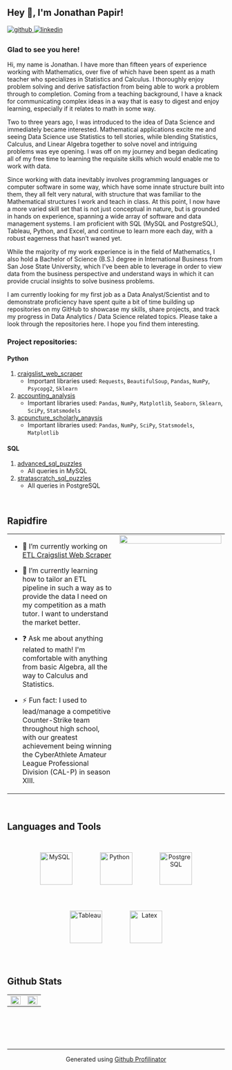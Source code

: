 ## Hey 👋, I'm Jonathan Papir!  
  

<a href="https://github.com/papir805" target="_blank">
<img src=https://img.shields.io/badge/github-%2324292e.svg?&style=for-the-badge&logo=github&logoColor=white alt=github style="margin-bottom: 5px;" />
</a>
<a href="https://www.linkedin.com/in/jonathan-papir/" target="_blank">
<img src=https://img.shields.io/badge/linkedin-%231E77B5.svg?&style=for-the-badge&logo=linkedin&logoColor=white alt=linkedin style="margin-bottom: 5px;" />
</a>  
  



### Glad to see you here!  
Hi, my name is Jonathan.  I have more than fifteen years of experience working with Mathematics, over five of which have been spent as a math teacher who specializes in Statistics and Calculus.  I thoroughly enjoy problem solving and derive satisfaction from being able to work a problem through to completion.  Coming from a teaching background, I have a knack for communicating complex ideas in a way that is easy to digest and enjoy learning, especially if it relates to math in some way.

Two to three years ago, I was introduced to the idea of Data Science and immediately became interested.  Mathematical applications excite me and seeing Data Science use Statistics to tell stories, while blending Statistics, Calculus, and Linear Algebra together to solve novel and intriguing problems was eye opening.  I was off on my journey and began dedicating all of my free time to learning the requisite skills which would enable me to work with data.  

Since working with data inevitably involves programming languages or computer software in some way, which have some innate structure built into them, they all felt very natural, with structure that was familiar to the Mathematical structures I work and teach in class.  At this point, I now have a more varied skill set that is not just conceptual in nature, but is grounded in hands on experience, spanning a wide array of software and data management systems.  I am proficient with SQL (MySQL and PostgreSQL), Tableau, Python, and Excel, and continue to learn more each day, with a robust eagerness that hasn’t waned yet. 

While the majority of my work experience is in the field of Mathematics, I also hold a Bachelor of Science (B.S.) degree in International Business from San Jose State University, which I’ve been able to leverage in order to view data from the business perspective and understand ways in which it can provide crucial insights to solve business problems.

I am currently looking for my first job as a Data Analyst/Scientist and to demonstrate proficiency have spent quite a bit of time building up repositories on my GitHub to showcase my skills, share projects, and track my progress in Data Analytics / Data Science related topics.  Please take a look through the repositories here.  I hope you find them interesting.

### Project repositories:

#### Python
1. [craigslist_web_scraper](https://github.com/papir805/craigslist_web_scraper)
    * Important libraries used: `Requests`, `BeautifulSoup`, `Pandas`, `NumPy`, `Psycopg2`, `Sklearn`
2. [accounting_analysis](https://github.com/papir805/accounting_analysis)
    * Important libraries used: `Pandas`, `NumPy`, `Matplotlib`, `Seaborn`, `Sklearn`, `SciPy`, `Statsmodels`
3. [acpuncture_scholarly_anaysis](https://github.com/papir805/acupuncture_scholarly_analysis)
    * Important libraries used: `Pandas`, `NumPy`, `SciPy`, `Statsmodels`, `Matplotlib`


#### SQL
1. [advanced_sql_puzzles](https://github.com/papir805/advanced_sql_puzzles)
    * All queries in MySQL
2. [stratascratch_sql_puzzles](https://github.com/papir805/stratascratch_SQL_puzzles)
    * All queries in PostgreSQL



  
  

<br/>  


## Rapidfire  
<table><tr><td valign="top" width="50%">

- 🔭 I’m currently working on [ETL Craigslist Web Scraper](https://github.com/papir805/craigslist_web_scraper)  
  

- 🌱 I’m currently learning how to tailor an ETL pipeline in such a way as to provide the data I need on my competition as a math tutor.  I want to understand the market better.   
  

- ❓ Ask me about anything related to math!  I'm comfortable with anything from basic Algebra, all the way to Calculus and Statistics.  
  

- ⚡ Fun fact: I used to lead/manage a competitive Counter-Strike team throughout high school, with our greatest achievement being winning the CyberAthlete Amateur League Professional Division (CAL-P) in season XIII.  


</td><td valign="top" width="50%">

<div align="center">
<img src="https://rishavanand.github.io/static/images/greetings.gif" align="center" style="width: 100%" />
</div>  


</td></tr></table>  

<br/>  


## Languages and Tools  
<div align="center">  
<img style="margin: 30px" src="https://profilinator.rishav.dev/skills-assets/mysql-original-wordmark.svg" alt="MySQL" height="75" />  
<img style="margin: 30px" src="https://profilinator.rishav.dev/skills-assets/python-original.svg" alt="Python" height="75" />  
<img style="margin: 30px" src="https://profilinator.rishav.dev/skills-assets/postgresql-original-wordmark.svg" alt="PostgreSQL" height="75" />  
<img style="margin: 30px" src="https://profilinator.rishav.dev/skills-assets/tableau.svg" alt="Tableau" height="75" />  
<img style="margin: 30px" src="https://profilinator.rishav.dev/skills-assets/latex.png" alt="Latex" height="75" />  
</div>  

<br/>  


## Github Stats  
<table><tr><td valign="top" width="50%">

<img src="https://github-readme-stats.vercel.app/api?username=papir805&show_icons=true&count_private=true&hide_border=true" align="left" style="width: 100%" />

</td><td valign="top" width="50%">

<img src="https://github-readme-stats.vercel.app/api/top-langs/?username=papir805&hide_border=true&layout=compact" align="left" style="width: 100%" />

</td></tr></table>  

<br/>  


<br/>  

  

<br/>  


<br />

----
<div align="center">Generated using <a href="https://profilinator.rishav.dev/" target="_blank">Github Profilinator</a></div>

